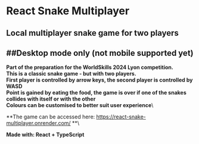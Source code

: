 # React Snake Multiplayer
## Local multiplayer snake game for two players
##Desktop mode only (not mobile supported yet)
---
**Part of the preparation for the WorldSkills 2024 Lyon competition.**\
**This is a classic snake game - but with two players.**\
**First player is controlled by arrow keys, the second player is controlled by WASD**\
**Point is gained by eating the food, the game is over if one of the snakes collides with itself or with the other**\
**Colours can be customised to better suit user experience**\

**The game can be accessed here: https://react-snake-multiplayer.onrender.com/ **\

**Made with: React + TypeScript**

